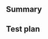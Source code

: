 <!-- Thanks for submitting a pull request! Please provide enough information so that others can review your pull request. The two fields below are mandatory. -->

## Summary

<!-- Explain the **motivation** for making this change. What existing problem does the pull request solve? -->

## Test plan

<!-- Demonstrate the code is solid. Example: The exact commands you ran and their output, screenshots / videos if the pull request changes UI. -->
